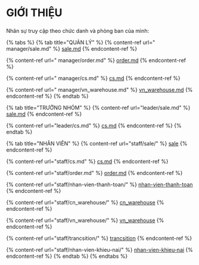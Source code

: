 # GIỚI THIỆU

###

Nhân sự truy cập theo chức danh và phòng ban của mình:

{% tabs %}
{% tab title="QUẢN LÝ" %}
{% content-ref url=" manager/sale.md" %}
[sale.md](< manager/sale.md>)
{% endcontent-ref %}

{% content-ref url=" manager/order.md" %}
[order.md](< manager/order.md>)
{% endcontent-ref %}

{% content-ref url=" manager/cs.md" %}
[cs.md](< manager/cs.md>)
{% endcontent-ref %}

{% content-ref url=" manager/vn_warehouse.md" %}
[vn\_warehouse.md](< manager/vn\_warehouse.md>)
{% endcontent-ref %}
{% endtab %}

{% tab title="TRƯỞNG NHÓM" %}
{% content-ref url="leader/sale.md" %}
[sale.md](leader/sale.md)
{% endcontent-ref %}

{% content-ref url="leader/cs.md" %}
[cs.md](leader/cs.md)
{% endcontent-ref %}
{% endtab %}

{% tab title="NHÂN VIÊN" %}
{% content-ref url="staff/sale/" %}
[sale](staff/sale/)
{% endcontent-ref %}

{% content-ref url="staff/cs.md" %}
[cs.md](staff/cs.md)
{% endcontent-ref %}

{% content-ref url="staff/order.md" %}
[order.md](staff/order.md)
{% endcontent-ref %}

{% content-ref url="staff/nhan-vien-thanh-toan/" %}
[nhan-vien-thanh-toan](staff/nhan-vien-thanh-toan/)
{% endcontent-ref %}

{% content-ref url="staff/cn_warehouse/" %}
[cn\_warehouse](staff/cn\_warehouse/)
{% endcontent-ref %}

{% content-ref url="staff/vn_warehouse/" %}
[vn\_warehouse](staff/vn\_warehouse/)
{% endcontent-ref %}

{% content-ref url="staff/trancsition/" %}
[trancsition](staff/trancsition/)
{% endcontent-ref %}

{% content-ref url="staff/nhan-vien-khieu-nai/" %}
[nhan-vien-khieu-nai](staff/nhan-vien-khieu-nai/)
{% endcontent-ref %}
{% endtab %}
{% endtabs %}
